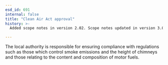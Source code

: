 ```yaml
---
esd_id: 691
internal: false
title: "Clean Air Act approval"
history: >-
  Added scope notes in version 2.02. Scope notes updated in version 3.00 to include relevant legislation. Name changed to 'Clean Air Act approval' in version 4.00.

---
```


The local authority is responsible for ensuring compliance with regulations such as those which control smoke emissions and the height of chimneys and those relating to the content and composition of motor fuels.

